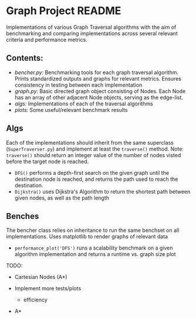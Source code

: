 # Graph Project README

Implementations of various Graph Traversal algorithms with the aim of benchmarking and comparing implementations across several relevant criteria and performance metrics.

## Contents:

* _bencher.py:_ Benchmarking tools for each graph traversal algorithm. Prints standardized outputs and graphs for relevant metrics. Ensures consistency in testing between each implementation
* _graph.py:_ Basic directed graph object consisting of Nodes. Each Node has an array of other adjacent Node objects, serving as the edge-list.
* _*algs:*_ Implementations of each of the traversal algorithms
* _plots_: Some useful/relevant benchmark results

## Algs
Each of the implementations should inherit from the same superclass (```SuperTraverser.py```) and implement at least the ```traverse()``` method. Note: ```traverse()``` should return an integer value of the number of nodes visted before the target node is reached.

* ```DFS()``` performs a depth-first search on the given graph until the destination node is reached, and returns the path used to reach the destination.
* ```Dijkstra()``` uses Dijkstra's Algorithm to return the shortest path between given nodes, as well as the path length
## Benches
The bencher class relies on inheritance to run the same benchset on all implementations. Uses matplotlib to render graphs of relevant data

* ```performance_plot('DFS')``` runs a scalability benchmark on a given algorithm implementation and returns a runtime vs. graph size plot

TODO:
- Cartesian Nodes (A*)
- Implement more tests/plots
  - efficiency



- A*
